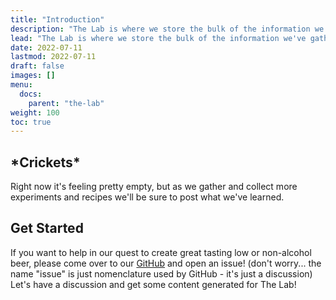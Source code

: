 ```yaml
---
title: "Introduction"
description: "The Lab is where we store the bulk of the information we've gathered over all our experiments."
lead: "The Lab is where we store the bulk of the information we've gathered over all our experiments."
date: 2022-07-11
lastmod: 2022-07-11
draft: false
images: []
menu:
  docs:
    parent: "the-lab"
weight: 100
toc: true
---
```


## \*Crickets\*
Right now it's feeling pretty empty, but as we gather and collect
more experiments and recipes we'll be sure to post what we've learned.

## Get Started
If you want to help in our quest to create great tasting low or non-alcohol
beer, please come over to our [GitHub](https://github.com/theznerd/lablab)
and open an issue! (don't worry... the name "issue" is just nomenclature used
by GitHub - it's just a discussion) Let's have a discussion and get some
content generated for The Lab!